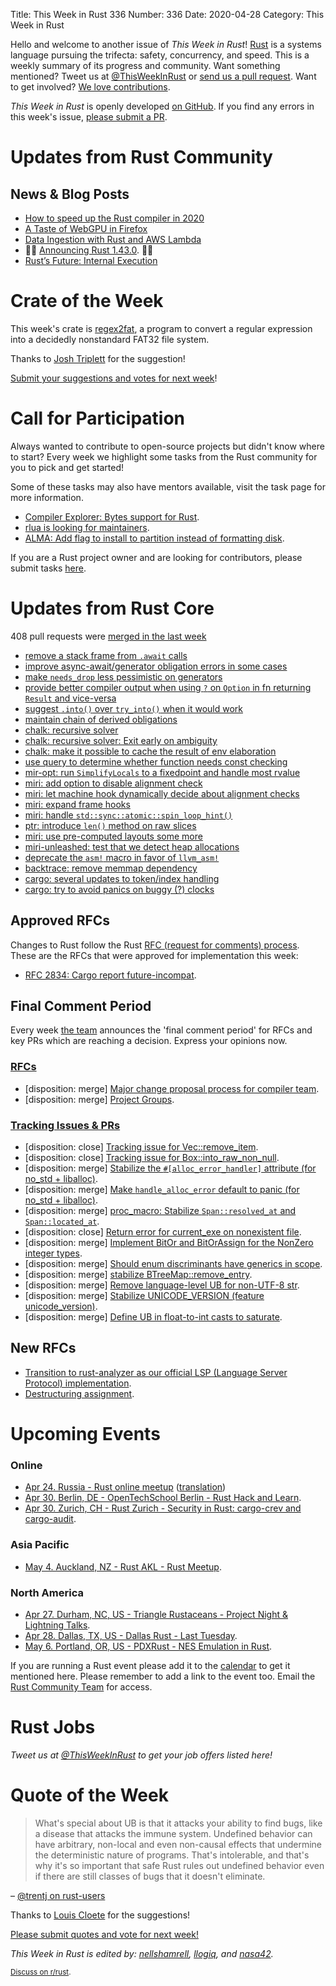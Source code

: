 Title: This Week in Rust 336
Number: 336
Date: 2020-04-28
Category: This Week in Rust

Hello and welcome to another issue of *This Week in Rust*!
[Rust](http://rust-lang.org) is a systems language pursuing the trifecta: safety, concurrency, and speed.
This is a weekly summary of its progress and community.
Want something mentioned? Tweet us at [@ThisWeekInRust](https://twitter.com/ThisWeekInRust) or [send us a pull request](https://github.com/cmr/this-week-in-rust).
Want to get involved? [We love contributions](https://github.com/rust-lang/rust/blob/master/CONTRIBUTING.md).

*This Week in Rust* is openly developed [on GitHub](https://github.com/cmr/this-week-in-rust).
If you find any errors in this week's issue, [please submit a PR](https://github.com/cmr/this-week-in-rust/pulls).

# Updates from Rust Community

## News & Blog Posts
* [How to speed up the Rust compiler in 2020](https://blog.mozilla.org/nnethercote/2020/04/24/how-to-speed-up-the-rust-compiler-in-2020/)
* [A Taste of WebGPU in Firefox](https://hacks.mozilla.org/2020/04/experimental-webgpu-in-firefox/)
* [Data Ingestion with Rust and AWS Lambda](http://jamesmcm.github.io/blog/2020/04/19/data-engineering-with-rust-and-aws-lambda/#en)
* 🎈🎉 [Announcing Rust 1.43.0](https://blog.rust-lang.org/2020/04/23/Rust-1.43.0.html). 🎉🎈
* [Rust’s Future: Internal Execution](https://blog.knoldus.com/rusts-future-internal-execution/)


# Crate of the Week

This week's crate is [regex2fat](https://github.com/8051Enthusiast/regex2fat), a program to convert a regular expression into a decidedly nonstandard FAT32 file system.

Thanks to [Josh Triplett](https://users.rust-lang.org/t/crate-of-the-week/2704/757) for the suggestion!

[Submit your suggestions and votes for next week][submit_crate]!

[submit_crate]: https://users.rust-lang.org/t/crate-of-the-week/2704

# Call for Participation

Always wanted to contribute to open-source projects but didn't know where to start?
Every week we highlight some tasks from the Rust community for you to pick and get started!

Some of these tasks may also have mentors available, visit the task page for more information.

* [Compiler Explorer: Bytes support for Rust](https://github.com/mattgodbolt/compiler-explorer/issues/1925).
* [rlua is looking for maintainers](https://github.com/kyren/rlua/issues/172).
* [ALMA: Add flag to install to partition instead of formatting disk](https://github.com/r-darwish/alma/issues/46).

If you are a Rust project owner and are looking for contributors, please submit tasks [here][guidelines].

[guidelines]: https://users.rust-lang.org/t/twir-call-for-participation/4821

# Updates from Rust Core

408 pull requests were [merged in the last week][merged]

[merged]: https://github.com/search?q=is%3Apr+org%3Arust-lang+is%3Amerged+merged%3A2020-04-13..2020-04-20

* [remove a stack frame from `.await` calls](https://github.com/rust-lang/rust/pull/70831)
* [improve async-await/generator obligation errors in some cases](https://github.com/rust-lang/rust/pull/70679)
* [make `needs_drop` less pessimistic on generators](https://github.com/rust-lang/rust/pull/70015)
* [provide better compiler output when using `?` on `Option` in fn returning `Result` and vice-versa](https://github.com/rust-lang/rust/pull/71141)
* [suggest `.into()` over `try_into()` when it would work](https://github.com/rust-lang/rust/pull/71051)
* [maintain chain of derived obligations](https://github.com/rust-lang/rust/pull/69793)
* [chalk: recursive solver](https://github.com/rust-lang/chalk/pull/372)
* [chalk: recursive solver: Exit early on ambiguity](https://github.com/rust-lang/chalk/pull/404)
* [chalk:  make it possible to cache the result of env elaboration](https://github.com/rust-lang/chalk/pull/403)
* [use query to determine whether function needs const checking](https://github.com/rust-lang/rust/pull/69642)
* [mir-opt: run `SimplifyLocals` to a fixedpoint and handle most rvalue](https://github.com/rust-lang/rust/pull/70755)
* [miri: add option to disable alignment check](https://github.com/rust-lang/miri/pull/1332)
* [miri: let machine hook dynamically decide about alignment checks](https://github.com/rust-lang/rust/pull/71101)
* [miri: expand frame hooks](https://github.com/rust-lang/rust/pull/71100)
* [miri: handle `std::sync::atomic::spin_loop_hint()`](https://github.com/rust-lang/miri/pull/1342)
* [ptr: introduce `len()` method on raw slices](https://github.com/rust-lang/rust/pull/71082)
* [miri: use pre-computed layouts some more](https://github.com/rust-lang/miri/pull/1349)
* [miri-unleashed: test that we detect heap allocations](https://github.com/rust-lang/rust/pull/71276)
* [deprecate the `asm!` macro in favor of `llvm_asm!`](https://github.com/rust-lang/rust/pull/71007)
* [backtrace: remove memmap dependency](https://github.com/rust-lang/backtrace-rs/pull/311)
* [cargo: several updates to token/index handling](https://github.com/rust-lang/cargo/pull/7973)
* [cargo: try to avoid panics on buggy (?) clocks](https://github.com/rust-lang/cargo/pull/8114)

## Approved RFCs

Changes to Rust follow the Rust [RFC (request for comments) process](https://github.com/rust-lang/rfcs#rust-rfcs). These
are the RFCs that were approved for implementation this week:

* [RFC 2834: Cargo report future-incompat](https://github.com/rust-lang/rfcs/pull/2834).

## Final Comment Period

Every week [the team](https://www.rust-lang.org/team.html) announces the
'final comment period' for RFCs and key PRs which are reaching a
decision. Express your opinions now.

### [RFCs](https://github.com/rust-lang/rfcs/labels/final-comment-period)

* [disposition: merge] [Major change proposal process for compiler team](https://github.com/rust-lang/rfcs/pull/2904).
* [disposition: merge] [Project Groups](https://github.com/rust-lang/rfcs/pull/2856).

### [Tracking Issues & PRs](https://github.com/rust-lang/rust/labels/final-comment-period)

* [disposition: close] [Tracking issue for Vec::remove_item](https://github.com/rust-lang/rust/issues/40062).
* [disposition: close] [Tracking issue for Box::into_raw_non_null](https://github.com/rust-lang/rust/issues/47336).
* [disposition: merge] [Stabilize the `#[alloc_error_handler]` attribute (for no_std + liballoc)](https://github.com/rust-lang/rust/issues/66740).
* [disposition: merge] [Make `handle_alloc_error` default to panic (for no_std + liballoc)](https://github.com/rust-lang/rust/issues/66741).
* [disposition: merge] [proc_macro: Stabilize `Span::resolved_at` and `Span::located_at`](https://github.com/rust-lang/rust/pull/69041).
* [disposition: close] [Return error for current_exe on nonexistent file](https://github.com/rust-lang/rust/pull/69557).
* [disposition: merge] [Implement BitOr and BitOrAssign for the NonZero integer types](https://github.com/rust-lang/rust/pull/69813).
* [disposition: merge] [Should enum discriminants have generics in scope](https://github.com/rust-lang/rust/issues/70453).
* [disposition: merge] [stabilize BTreeMap::remove_entry](https://github.com/rust-lang/rust/pull/70712).
* [disposition: merge] [Remove language-level UB for non-UTF-8 str](https://github.com/rust-lang/rust/issues/71033).
* [disposition: merge] [Stabilize UNICODE_VERSION (feature unicode_version)](https://github.com/rust-lang/rust/pull/71068).
* [disposition: merge] [Define UB in float-to-int casts to saturate](https://github.com/rust-lang/rust/pull/71269).

## New RFCs

* [Transition to rust-analyzer as our official LSP (Language Server Protocol) implementation](https://github.com/rust-lang/rfcs/pull/2912).
* [Destructuring assignment](https://github.com/rust-lang/rfcs/pull/2909).

# Upcoming Events

### Online

* [Apr 24. Russia - Rust online meetup](https://www.meetup.com/Rust-%D0%B2-%D0%9C%D0%BE%D1%81%D0%BA%D0%B2%D0%B5/events/269992161/) ([translation](https://youtu.be/NCE4w42hb7o))
* [Apr 30. Berlin, DE - OpenTechSchool Berlin - Rust Hack and Learn](https://www.meetup.com/opentechschool-berlin/events/gztznrybcgbnc/).
* [Apr 30. Zurich, CH - Rust Zurich - Security in Rust: cargo-crev and cargo-audit](https://www.meetup.com/Rust-Zurich/events/270169298/).

### Asia Pacific

* [May  4. Auckland, NZ - Rust AKL - Rust Meetup](https://www.meetup.com/rust-akl/events/266876545/).

### North America

* [Apr 27. Durham, NC, US - Triangle Rustaceans - Project Night & Lightning Talks](https://www.meetup.com/triangle-rustaceans/events/mfglwpybcgbkc/).
* [Apr 28. Dallas, TX, US - Dallas Rust - Last Tuesday](https://www.meetup.com/Dallas-Rust/events/zfgwzmybcgblc/).
* [May  6. Portland, OR, US - PDXRust - NES Emulation in Rust](https://www.meetup.com/PDXRust/events/269165311/).

If you are running a Rust event please add it to the [calendar] to get
it mentioned here. Please remember to add a link to the event too.
Email the [Rust Community Team][community] for access.

[calendar]: https://www.google.com/calendar/embed?src=apd9vmbc22egenmtu5l6c5jbfc%40group.calendar.google.com
[community]: mailto:community-team@rust-lang.org

# Rust Jobs

*Tweet us at [@ThisWeekInRust](https://twitter.com/ThisWeekInRust) to get your job offers listed here!*

# Quote of the Week

> What's special about UB is that it attacks your ability to find bugs, like a disease that attacks the immune system. Undefined behavior can have arbitrary, non-local and even non-causal effects that undermine the deterministic nature of programs. That's intolerable, and that's why it's so important that safe Rust rules out undefined behavior even if there are still classes of bugs that it doesn't eliminate.

– [@trentj on rust-users](https://users.rust-lang.org/t/newbie-learning-how-to-deal-with-the-borrow-checker/40972/11)

Thanks to [Louis Cloete](https://users.rust-lang.org/t/twir-quote-of-the-week/328/854) for the suggestions!

[Please submit quotes and vote for next week!](https://users.rust-lang.org/t/twir-quote-of-the-week/328)

*This Week in Rust is edited by: [nellshamrell](https://github.com/nellshamrell), [llogiq](https://github.com/llogiq), and [nasa42](https://github.com/nasa42).*

<small>[Discuss on r/rust]().</small>
